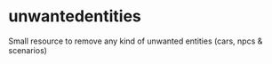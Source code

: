 # unwantedentities
Small resource to remove any kind of unwanted entities (cars, npcs &amp; scenarios)
